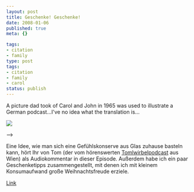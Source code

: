 ```yaml
---
layout: post
title: Geschenke! Geschenke!
date: 2008-01-06
published: true
meta: {}

tags:
- citation
- family
type: post
tags:
- citation
- family
- carol
status: publish
---
```



A picture dad took of Carol and John in 1965 was used to illustrate a German podcast...I've no idea what the translation is...



![](http://media.eick.us/2011/05/2109041861_2a9ab91b30_o.gif)

<!-- <!-- blockquote  -->  -->

Eine Idee, wie man sich eine Gefühlskonserve aus Glas zuhause basteln kann, hört Ihr von Tom (der vom hörenswerten [Tomlwirbelpodcast](http://tomlwirbel.mycyberhome.net/) aus Wien) als Audiokommentar in dieser Episode. Außerdem habe ich ein paar Geschenketipps zusammengestellt, mit denen ich mit kleinem Konsumaufwand große Weihnachtsfreude erziele.

 <!-- endblockquote  -->

[Link](http://www.gefuehlskonserve.de/?p=761)

